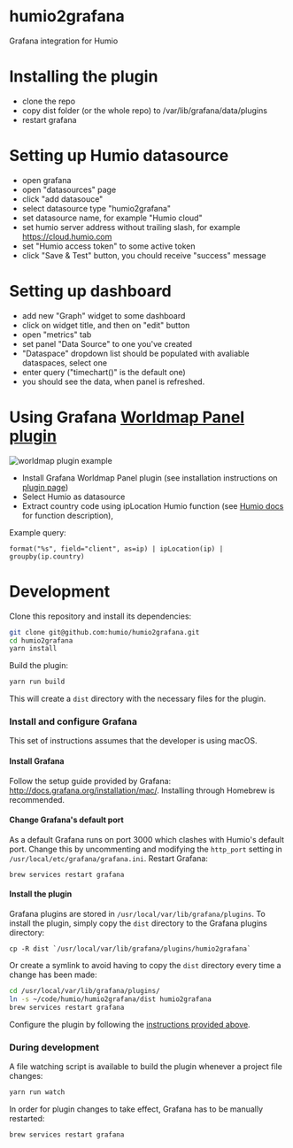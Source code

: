 # humio2grafana

Grafana integration for Humio

# Installing the plugin
-   clone the repo
-   copy dist folder (or the whole repo) to /var/lib/grafana/data/plugins
-   restart grafana

# Setting up Humio datasource
-   open grafana
-   open "datasources" page
-   click "add datasouce"
-   select datasource type "humio2grafana"
-   set datasource name, for example "Humio cloud"
-   set humio server address without trailing slash, for example https://cloud.humio.com
-   set "Humio access token" to some active token
-   click "Save & Test" button, you chould receive "success" message

# Setting up dashboard
-   add new "Graph" widget to some dashboard
-   click on widget title, and then on "edit" button
-   open "metrics" tab
-   set panel "Data Source" to one you've created
-   "Dataspace" dropdown list should be populated with avaliable dataspaces, select one
-   enter query ("timechart()" is the default one)
-   you should see the data, when panel is refreshed.

# Using Grafana [Worldmap Panel plugin](https://grafana.com/plugins/grafana-worldmap-panel)

![worldmap plugin example](https://github.com/humio/humio2grafana/blob/master/img/worldmap-panel-example.png)

-   Install Grafana Worldmap Panel plugin (see installation instructions on [plugin page](https://grafana.com/plugins/grafana-worldmap-panel))
-   Select Humio as datasource
-   Extract country code using ipLocation Humio function (see [Humio docs](https://docs.humio.com/) for function description),


Example query:
```
format("%s", field="client", as=ip) | ipLocation(ip) | groupby(ip.country)
```

# Development
Clone this repository and install its dependencies:

```bash
git clone git@github.com:humio/humio2grafana.git
cd humio2grafana
yarn install
```

Build the plugin:
```bash
yarn run build
```

This will create a `dist` directory with the necessary files for the plugin.

### Install and configure Grafana
This set of instructions assumes that the developer is using macOS. 

#### Install Grafana
Follow the setup guide provided by Grafana: http://docs.grafana.org/installation/mac/. Installing through Homebrew is recommended.

#### Change Grafana's default port
As a default Grafana runs on port 3000 which clashes with Humio's default port. Change this by uncommenting and modifying the `http_port` setting in `/usr/local/etc/grafana/grafana.ini`. Restart Grafana:

```
brew services restart grafana
```

#### Install the plugin
Grafana plugins are stored in `/usr/local/var/lib/grafana/plugins`. To install the plugin, simply copy the `dist` directory to the Grafana plugins directory:

```
cp -R dist `/usr/local/var/lib/grafana/plugins/humio2grafana`
```

Or create a symlink to avoid having to copy the `dist` directory every time a change has been made:

```bash
cd /usr/local/var/lib/grafana/plugins/
ln -s ~/code/humio/humio2grafana/dist humio2grafana
brew services restart grafana
```

Configure the plugin by following the [instructions provided above](#setting-up-humio-datasource).

### During development
A file watching script is available to build the plugin whenever a project file changes:

```bash
yarn run watch
```

In order for plugin changes to take effect, Grafana has to be manually restarted:

```
brew services restart grafana
```